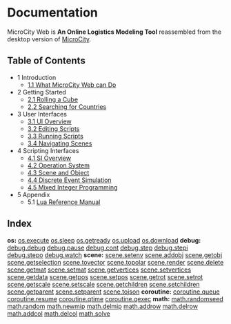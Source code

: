 # Documentation

MicroCity Web is **An Online Logistics Modeling Tool** reassembled from the desktop version of <a href="https://github.com/microcity/desktop" target="_blank">MicroCity</a>.

## Table of Contents
- 1 Introduction
  - [1.1 What MicroCity Web can Do](1.1_what_microcity_web_can_do.md)
- 2 Getting Started
  - [2.1 Rolling a Cube](2.1_rolling_a_cube.md)
  - [2.2 Searching for Countries](2.2_searching_for_countries.md)
- 3 User Interfaces
  - [3.1 UI Overview](3.1_ui_overview.md)
  - [3.2 Editing Scripts](3.2_editing_scripts.md)
  - [3.3 Running Scripts](3.3_running_scripts.md)
  - [3.4 Navigating Scenes](3.4_navigating_scenes.md)
- 4 Scripting Interfaces
  - [4.1 SI Overview](4.1_si_overview.md)
  - [4.2 Operation System](4.2_operation_system.md)
  - [4.3 Scene and Object](4.3_scene_and_object.md)
  - [4.4 Discrete Event Simulation](4.4_discrete_event_simulation.md)
  - [4.5 Mixed Integer Programming](4.5_mixed_integer_programming.md)
- 5 Appendix
  - 5.1 <a href="https://www.lua.org/manual/5.4/manual.html" target="_blank">Lua Reference Manual</a>

## Index
**os:**
[os.execute](4.2_operation_system.md#os.execute)
[os.sleep](4.2_operation_system.md#os.sleep#os.sleep)
[os.getready](4.2_operation_system.md#os.getready#os.getready)
[os.upload](4.2_operation_system.md#os.upload)
[os.download](4.2_operation_system.md#os.download)
**debug:**
[debug.debug](4.2_operation_system.md#debug.debug)
[debug.pause](4.2_operation_system.md#debug.pause)
[debug.cont](4.2_operation_system.md#debug.cont)
[debug.step](4.2_operation_system.md#debug.step)
[debug.stepi](4.2_operation_system.md#debug.stepi)
[debug.stepo](4.2_operation_system.md#debug.stepo)
[debug.watch](4.2_operation_system.md#debug.watch)
**scene:**
[scene.setenv](4.3_scene_and_object.md#scene.setenv)
[scene.addobj](4.3_scene_and_object.md#scene.addobj)
[scene.getobj](4.3_scene_and_object.md#scene.getobj)
[scene.getselection](4.3_scene_and_object.md#scene.getselection)
[scene.tovector](4.3_scene_and_object.md#scene.tovector)
[scene.topolar](4.3_scene_and_object.md#scene.topolar)
[scene.render](4.3_scene_and_object.md#scene.render)
[scene.delete](4.3_scene_and_object.md#scene.delete)
[scene.getmat](4.3_scene_and_object.md#scene.getmat)
[scene.setmat](4.3_scene_and_object.md#scene.setmat)
[scene.getvertices](4.3_scene_and_object.md#scene.getvertices)
[scene.setvertices](4.3_scene_and_object.md#scene.setvertices)
[scene.getdata](4.3_scene_and_object.md#scene.getdata)
[scene.getpos](4.3_scene_and_object.md#scene.getpos)
[scene.setpos](4.3_scene_and_object.md#scene.setpos)
[scene.getrot](4.3_scene_and_object.md#scene.getrot)
[scene.setrot](4.3_scene_and_object.md#scene.setrot)
[scene.getscale](4.3_scene_and_object.md#scene.getscale)
[scene.setscale](4.3_scene_and_object.md#scene.setscale)
[scene.getchildren](4.3_scene_and_object.md#scene.getchildren)
[scene.setchildren](4.3_scene_and_object.md#scene.setchildren)
[scene.getparent](4.3_scene_and_object.md#scene.getparent)
[scene.setparent](4.3_scene_and_object.md#scene.setparent)
[scene.tojson](4.3_scene_and_object.md#scene.tojson)
**coroutine:**
[coroutine.queue](4.4_discrete_event_simulation.md#coroutine.queue)
[coroutine.resume](4.4_discrete_event_simulation.md#coroutine.resume)
[coroutine.qtime](4.4_discrete_event_simulation.md#coroutine.qtime)
[coroutine.qexec](4.4_discrete_event_simulation.md#coroutine.qexec)
**math:**
[math.randomseed](4.5_mixed_integer_programming.md#math.randomseed)
[math.random](4.5_mixed_integer_programming.md#math.random)
[math.newmip](4.5_mixed_integer_programming.md#math.newmip)
[math.delmip](4.5_mixed_integer_programming.md#math.delmip)
[math.addrow](4.5_mixed_integer_programming.md#math.addrow)
[math.delrow](4.5_mixed_integer_programming.md#math.delrow)
[math.addcol](4.5_mixed_integer_programming.md#math.addcol)
[math.delcol](4.5_mixed_integer_programming.md#math.delcol)
[math.solve](4.5_mixed_integer_programming.md#math.solve)